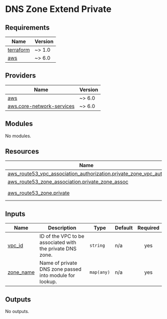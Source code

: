 # DNS Zone Extend Private

<!-- BEGIN_TF_DOCS -->

## Requirements

| Name                                                                     | Version |
| ------------------------------------------------------------------------ | ------- |
| <a name="requirement_terraform"></a> [terraform](#requirement_terraform) | ~> 1.0  |
| <a name="requirement_aws"></a> [aws](#requirement_aws)                   | ~> 6.0  |

## Providers

| Name                                                                                                               | Version |
| ------------------------------------------------------------------------------------------------------------------ | ------- |
| <a name="provider_aws"></a> [aws](#provider_aws)                                                                   | ~> 6.0  |
| <a name="provider_aws.core-network-services"></a> [aws.core-network-services](#provider_aws.core-network-services) | ~> 6.0  |

## Modules

No modules.

## Resources

| Name                                                                                                                                                                                 | Type        |
| ------------------------------------------------------------------------------------------------------------------------------------------------------------------------------------ | ----------- |
| [aws_route53_vpc_association_authorization.private_zone_vpc_auth](https://registry.terraform.io/providers/hashicorp/aws/latest/docs/resources/route53_vpc_association_authorization) | resource    |
| [aws_route53_zone_association.private_zone_assoc](https://registry.terraform.io/providers/hashicorp/aws/latest/docs/resources/route53_zone_association)                              | resource    |
| [aws_route53_zone.private](https://registry.terraform.io/providers/hashicorp/aws/latest/docs/data-sources/route53_zone)                                                              | data source |

## Inputs

| Name                                                         | Description                                               | Type       | Default | Required |
| ------------------------------------------------------------ | --------------------------------------------------------- | ---------- | ------- | :------: |
| <a name="input_vpc_id"></a> [vpc_id](#input_vpc_id)          | ID of the VPC to be associated with the private DNS zone. | `string`   | n/a     |   yes    |
| <a name="input_zone_name"></a> [zone_name](#input_zone_name) | Name of private DNS zone passed into module for lookup.   | `map(any)` | n/a     |   yes    |

## Outputs

No outputs.

<!-- END_TF_DOCS -->
